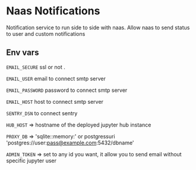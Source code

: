 # Naas Notifications

Notification service to run side to side with naas.
Allow naas to send status to user and custom notifications

## Env vars 

`EMAIL_SECURE` ssl or not .

`EMAIL_USER` email to connect smtp server

`EMAIL_PASSWORD` password to connect smtp server

`EMAIL_HOST` host to connect smtp server

`SENTRY_DSN` to connect sentry

`HUB_HOST` => hostname of the deployed jupyter hub instance

`PROXY_DB` => 'sqlite::memory:' or postgressuri 'postgres://user:pass@example.com:5432/dbname'

`ADMIN_TOKEN` => set to any id you want, it allow you to send email without specific jupyter user

